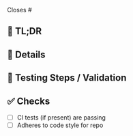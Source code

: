 <!-- If this pull request closes an issue, please mention the issue number below -->
Closes # <!-- Issue # here -->

## 💸 TL;DR
<!-- What's the three sentence summary of purpose of the PR -->

## 📜 Details
<!-- insert any relevent link here if applicable -->

<!-- Add additional details required for the PR: breaking changes, screenshots, external dependency changes -->

## 🧪 Testing Steps / Validation
<!-- add details on how this PR has been tested, include reproductions and screenshots where applicable -->

## ✅ Checks
<!-- Make sure your pr passes the CI checks and do check the following fields as needed - -->
- [ ] CI tests (if present) are passing
- [ ] Adheres to code style for repo
